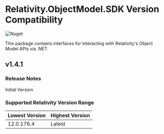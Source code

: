 # Relativity.ObjectModel.SDK Version Compatibility

![Nuget](https://img.shields.io/nuget/v/Relativity.ObjectModel.SDK)

This package contains interfaces for interacting with Relativity's Object Model APIs via .NET.

## v1.4.1

### Release Notes

Initial Version

### Supported Relativity Version Range

Lowest Version | Highest Version
--- | ---
12.0.176.4 | Latest
